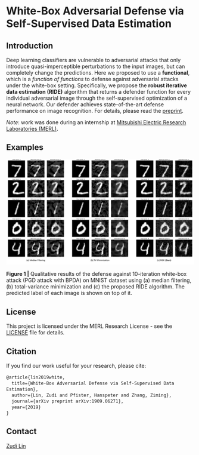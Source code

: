 # White-Box Adversarial Defense via Self-Supervised Data Estimation

## Introduction

Deep learning classifiers are vulnerable to adversarial attacks that only introduce quasi-imperceptible perturbations to the input images, but can completely change the predictions. Here we proposed to use a **functional**, which is a *function of functions* to defense against adversarial attacks under the white-box setting. Specifically, we propose the **robust iterative data estimation (RIDE)** algorithm that returns a defender function for every individual adversarial image through the self-supervised optimization of a neural network. Our defender achieves state-of-the-art defense performance on image recognition. For details, please read the [preprint](https://arxiv.org/abs/1909.06271).

*Note*: work was done during an internship at [Mitsubishi Electric Research Laboratories (MERL)](https://www.merl.com). 

## Examples

![ ](doc/mnist.png)

**Figure 1 |** Qualitative results of the defense against 10-iteration white-box attack (PGD attack with BPDA) on MNIST dataset using (a) median filtering, (b) total-variance minimization and (c) the proposed RIDE algorithm. The predicted label of each image is shown on top of it.

## License
This project is licensed under the MERL Research License - see the [LICENSE](https://github.com/zudi-lin/RIDE_test/blob/master/LICENSE.md) file for details.

## Citation
If you find our work useful for your research, please cite:
```
@article{lin2019white,
  title={White-Box Adversarial Defense via Self-Supervised Data Estimation},
  author={Lin, Zudi and Pfister, Hanspeter and Zhang, Ziming},
  journal={arXiv preprint arXiv:1909.06271},
  year={2019}
}
```

## Contact
[Zudi Lin](https://github.com/zudi-lin)
